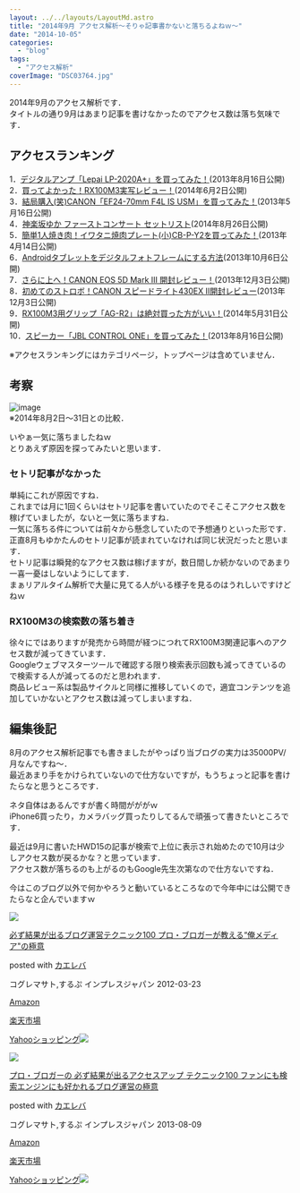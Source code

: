 ```yaml
---
layout: ../../layouts/LayoutMd.astro
title: "2014年9月 アクセス解析～そりゃ記事書かないと落ちるよねｗ～"
date: "2014-10-05"
categories: 
  - "blog"
tags: 
  - "アクセス解析"
coverImage: "DSC03764.jpg"
---
```


2014年9月のアクセス解析です．  
タイトルの通り9月はあまり記事を書けなかったのでアクセス数は落ち気味です．

## アクセスランキング

1．[デジタルアンプ「Lepai LP-2020A+」を買ってみた！](//mizuka123.net/4027/)(2013年8月16日公開)  
2．[買ってよかった！RX100M3実写レビュー！](//mizuka123.net/5646/)(2014年6月2日公開)  
3．[結局購入(笑)CANON「EF24-70mm F4L IS USM」を買ってみた！](//mizuka123.net/3583/)(2013年5月16日公開)  
4．[神楽坂ゆか ファーストコンサート セットリスト](//mizuka123.net/5834/)(2014年8月26日公開)  
5．[簡単1人焼き肉！イワタニ焼肉プレート(小)CB-P-Y2を買ってみた！](//mizuka123.net/3321/)(2013年4月14日公開)  
6．[Androidタブレットをデジタルフォトフレームにする方法](//mizuka123.net/4220/)(2013年10月6日公開)  
7．[さらに上へ！CANON EOS 5D Mark III 開封レビュー！](//mizuka123.net/4900/)(2013年12月3日公開)  
8．[初めてのストロボ！CANON スピードライト430EX II開封レビュー](//mizuka123.net/4895/)(2013年12月3日公開)  
9．[RX100M3用グリップ「AG-R2」は絶対買った方がいい！](//mizuka123.net/5635/)(2014年5月31日公開)  
10．[スピーカー「JBL CONTROL ONE」を買ってみた！](//mizuka123.net/4024/)(2013年8月16日公開)

※アクセスランキングにはカテゴリページ，トップページは含めていません．

## 考察

![image](images/image.png "image")  
※2014年8月2日～31日との比較．

いやぁ一気に落ちましたねｗ  
とりあえず原因を探ってみたいと思います．

### セトリ記事がなかった

単純にこれが原因ですね．  
これまでは月に1回くらいはセトリ記事を書いていたのでそこそこアクセス数を稼げていましたが，ないと一気に落ちますね．  
一気に落ちる件については前々から懸念していたので予想通りといった形です．  
正直8月もゆかたんのセトリ記事が読まれていなければ同じ状況だったと思います．  
セトリ記事は瞬発的なアクセス数は稼げますが，数日間しか続かないのであまり一喜一憂はしないようにしてます．  
まぁリアルタイム解析で大量に見てる人がいる様子を見るのはうれしいですけどねｗ

### RX100M3の検索数の落ち着き

徐々にではありますが発売から時間が経つにつれてRX100M3関連記事へのアクセス数が減ってきています．  
Googleウェブマスターツールで確認する限り検索表示回数も減ってきているので検索する人が減ってるのだと思われます．  
商品レビュー系は製品サイクルと同様に推移していくので，適宜コンテンツを追加していかないとアクセス数は減ってしまいますね．

## 編集後記

8月のアクセス解析記事でも書きましたがやっぱり当ブログの実力は35000PV/月なんですね～．  
最近あまり手をかけられていないので仕方ないですが，もうちょっと記事を書けたらなと思うところです．

ネタ自体はあるんですが書く時間がががｗ  
iPhone6買ったり，カメラバッグ買ったりしてるんで頑張って書きたいところです．

最近は9月に書いたHWD15の記事が検索で上位に表示され始めたので10月は少しアクセス数が戻るかな？と思っています．  
アクセス数が落ちるのも上がるのもGoogle先生次第なので仕方ないですね．

今はこのブログ以外で何かやろうと動いているところなので今年中には公開できたらなと企んでいますｗ

[![](images/51hSOK1-1bL._SL160_.jpg)](https://www.amazon.co.jp/exec/obidos/ASIN/4844331779/mizuka123-22/ref=nosim/)

[必ず結果が出るブログ運営テクニック100 プロ・ブロガーが教える“俺メディア"の極意](https://www.amazon.co.jp/exec/obidos/ASIN/4844331779/mizuka123-22/ref=nosim/)

posted with [カエレバ](http://kaereba.com)

コグレマサト,するぷ インプレスジャパン 2012-03-23

[Amazon](http://www.amazon.co.jp/gp/search?keywords=%95K%82%B8%8C%8B%89%CA%82%AA%8Fo%82%E9%83u%83%8D%83O%89%5E%89c%83e%83N%83j%83b%83N100%20%83v%83%8D%81E%83u%83%8D%83K%81%5B%82%AA%8B%B3%82%A6%82%E9%81g%89%B4%83%81%83f%83B%83A%5C%26quot%3B%82%CC%8B%C9%88%D3&__mk_ja_JP=%83J%83%5E%83J%83i&tag=mizuka123-22 "アマゾン")

[楽天市場](http://hb.afl.rakuten.co.jp/hgc/032b53ee.4b34c5ee.0f4a541e.f440145e/?pc=http%3A%2F%2Fsearch.rakuten.co.jp%2Fsearch%2Fmall%2F%25E5%25BF%2585%25E3%2581%259A%25E7%25B5%2590%25E6%259E%259C%25E3%2581%258C%25E5%2587%25BA%25E3%2582%258B%25E3%2583%2596%25E3%2583%25AD%25E3%2582%25B0%25E9%2581%258B%25E5%2596%25B6%25E3%2583%2586%25E3%2582%25AF%25E3%2583%258B%25E3%2583%2583%25E3%2582%25AF100%2520%25E3%2583%2597%25E3%2583%25AD%25E3%2583%25BB%25E3%2583%2596%25E3%2583%25AD%25E3%2582%25AC%25E3%2583%25BC%25E3%2581%258C%25E6%2595%2599%25E3%2581%2588%25E3%2582%258B%25E2%2580%259C%25E4%25BF%25BA%25E3%2583%25A1%25E3%2583%2587%25E3%2582%25A3%25E3%2582%25A2%255C%2526quot%253B%25E3%2581%25AE%25E6%25A5%25B5%25E6%2584%258F%2F-%2Ff.1-p.1-s.1-sf.0-st.A-v.2%3Fx%3D0%26scid%3Daf_ich_link_urltxt%26m%3Dhttp%3A%2F%2Fm.rakuten.co.jp%2F "楽天市場")

[Yahooショッピング![](//ad.jp.ap.valuecommerce.com/servlet/gifbanner?sid=3066752&pid=881990642)](//ck.jp.ap.valuecommerce.com/servlet/referral?sid=3066752&pid=881990642&vc_url=http%3A%2F%2Fshopping.search.yahoo.co.jp%2Fsearch%3FuIv%3Don%26ei%3DUTF-8%26tab_ex%3Dcommerce%26slider%3D0%26va%3D%25E5%25BF%2585%25E3%2581%259A%25E7%25B5%2590%25E6%259E%259C%25E3%2581%258C%25E5%2587%25BA%25E3%2582%258B%25E3%2583%2596%25E3%2583%25AD%25E3%2582%25B0%25E9%2581%258B%25E5%2596%25B6%25E3%2583%2586%25E3%2582%25AF%25E3%2583%258B%25E3%2583%2583%25E3%2582%25AF100%2520%25E3%2583%2597%25E3%2583%25AD%25E3%2583%25BB%25E3%2583%2596%25E3%2583%25AD%25E3%2582%25AC%25E3%2583%25BC%25E3%2581%258C%25E6%2595%2599%25E3%2581%2588%25E3%2582%258B%25E2%2580%259C%25E4%25BF%25BA%25E3%2583%25A1%25E3%2583%2587%25E3%2582%25A3%25E3%2582%25A2%255C%2526quot%253B%25E3%2581%25AE%25E6%25A5%25B5%25E6%2584%258F "Yahooショッピング")

[![](images/51iq-KlpLgL._SL160_.jpg)](https://www.amazon.co.jp/exec/obidos/ASIN/4844334417/mizuka123-22/ref=nosim/)

[プロ・ブロガーの 必ず結果が出るアクセスアップ テクニック100 ファンにも検索エンジンにも好かれるブログ運営の極意](https://www.amazon.co.jp/exec/obidos/ASIN/4844334417/mizuka123-22/ref=nosim/)

posted with [カエレバ](http://kaereba.com)

コグレマサト,するぷ インプレスジャパン 2013-08-09

[Amazon](http://www.amazon.co.jp/gp/search?keywords=%83v%83%8D%81E%83u%83%8D%83K%81%5B%82%CC%20%95K%82%B8%8C%8B%89%CA%82%AA%8Fo%82%E9%83A%83N%83Z%83X%83A%83b%83v%20%83e%83N%83j%83b%83N100%20%83t%83%40%83%93%82%C9%82%E0%8C%9F%8D%F5%83G%83%93%83W%83%93%82%C9%82%E0%8DD%82%A9%82%EA%82%E9%83u%83%8D%83O%89%5E%89c%82%CC%8B%C9%88%D3&__mk_ja_JP=%83J%83%5E%83J%83i&tag=mizuka123-22 "アマゾン")

[楽天市場](http://hb.afl.rakuten.co.jp/hgc/032b53ee.4b34c5ee.0f4a541e.f440145e/?pc=http%3A%2F%2Fsearch.rakuten.co.jp%2Fsearch%2Fmall%2F%25E3%2583%2597%25E3%2583%25AD%25E3%2583%25BB%25E3%2583%2596%25E3%2583%25AD%25E3%2582%25AC%25E3%2583%25BC%25E3%2581%25AE%2520%25E5%25BF%2585%25E3%2581%259A%25E7%25B5%2590%25E6%259E%259C%25E3%2581%258C%25E5%2587%25BA%25E3%2582%258B%25E3%2582%25A2%25E3%2582%25AF%25E3%2582%25BB%25E3%2582%25B9%25E3%2582%25A2%25E3%2583%2583%25E3%2583%2597%2520%25E3%2583%2586%25E3%2582%25AF%25E3%2583%258B%25E3%2583%2583%25E3%2582%25AF100%2520%25E3%2583%2595%25E3%2582%25A1%25E3%2583%25B3%25E3%2581%25AB%25E3%2582%2582%25E6%25A4%259C%25E7%25B4%25A2%25E3%2582%25A8%25E3%2583%25B3%25E3%2582%25B8%25E3%2583%25B3%25E3%2581%25AB%25E3%2582%2582%25E5%25A5%25BD%25E3%2581%258B%25E3%2582%258C%25E3%2582%258B%25E3%2583%2596%25E3%2583%25AD%25E3%2582%25B0%25E9%2581%258B%25E5%2596%25B6%25E3%2581%25AE%25E6%25A5%25B5%25E6%2584%258F%2F-%2Ff.1-p.1-s.1-sf.0-st.A-v.2%3Fx%3D0%26scid%3Daf_ich_link_urltxt%26m%3Dhttp%3A%2F%2Fm.rakuten.co.jp%2F "楽天市場")

[Yahooショッピング![](//ad.jp.ap.valuecommerce.com/servlet/gifbanner?sid=3066752&pid=881990642)](//ck.jp.ap.valuecommerce.com/servlet/referral?sid=3066752&pid=881990642&vc_url=http%3A%2F%2Fshopping.search.yahoo.co.jp%2Fsearch%3FuIv%3Don%26ei%3DUTF-8%26tab_ex%3Dcommerce%26slider%3D0%26va%3D%25E3%2583%2597%25E3%2583%25AD%25E3%2583%25BB%25E3%2583%2596%25E3%2583%25AD%25E3%2582%25AC%25E3%2583%25BC%25E3%2581%25AE%2520%25E5%25BF%2585%25E3%2581%259A%25E7%25B5%2590%25E6%259E%259C%25E3%2581%258C%25E5%2587%25BA%25E3%2582%258B%25E3%2582%25A2%25E3%2582%25AF%25E3%2582%25BB%25E3%2582%25B9%25E3%2582%25A2%25E3%2583%2583%25E3%2583%2597%2520%25E3%2583%2586%25E3%2582%25AF%25E3%2583%258B%25E3%2583%2583%25E3%2582%25AF100%2520%25E3%2583%2595%25E3%2582%25A1%25E3%2583%25B3%25E3%2581%25AB%25E3%2582%2582%25E6%25A4%259C%25E7%25B4%25A2%25E3%2582%25A8%25E3%2583%25B3%25E3%2582%25B8%25E3%2583%25B3%25E3%2581%25AB%25E3%2582%2582%25E5%25A5%25BD%25E3%2581%258B%25E3%2582%258C%25E3%2582%258B%25E3%2583%2596%25E3%2583%25AD%25E3%2582%25B0%25E9%2581%258B%25E5%2596%25B6%25E3%2581%25AE%25E6%25A5%25B5%25E6%2584%258F "Yahooショッピング")
